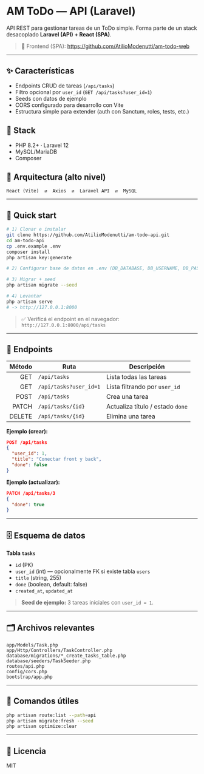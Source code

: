 # AM ToDo — API (Laravel)

API REST para gestionar tareas de un ToDo simple. Forma parte de un stack desacoplado **Laravel (API) + React (SPA)**.

> 🔗 Frontend (SPA): https://github.com/AtilioModenutti/am-todo-web

---

## ✨ Características
- Endpoints CRUD de tareas (`/api/tasks`)
- Filtro opcional por `user_id` (`GET /api/tasks?user_id=1`)
- Seeds con datos de ejemplo
- CORS configurado para desarrollo con Vite
- Estructura simple para extender (auth con Sanctum, roles, tests, etc.)

## 🧱 Stack
- PHP 8.2+ · Laravel 12
- MySQL/MariaDB
- Composer

## 🧩 Arquitectura (alto nivel)
```
React (Vite)  ⇄  Axios  ⇄  Laravel API  ⇄  MySQL
```

---

## 🚀 Quick start

```bash
# 1) Clonar e instalar
git clone https://github.com/AtilioModenutti/am-todo-api.git
cd am-todo-api
cp .env.example .env
composer install
php artisan key:generate

# 2) Configurar base de datos en .env (DB_DATABASE, DB_USERNAME, DB_PASSWORD)

# 3) Migrar + seed
php artisan migrate --seed

# 4) Levantar
php artisan serve
# -> http://127.0.0.1:8000
```

> ✅ Verificá el endpoint en el navegador: `http://127.0.0.1:8000/api/tasks`

---

## 🔌 Endpoints

| Método | Ruta                    | Descripción                         |
|------:|--------------------------|-------------------------------------|
|   GET | `/api/tasks`             | Lista todas las tareas              |
|   GET | `/api/tasks?user_id=1`   | Lista filtrando por `user_id`       |
|  POST | `/api/tasks`             | Crea una tarea                      |
| PATCH | `/api/tasks/{id}`        | Actualiza título / estado `done`    |
| DELETE| `/api/tasks/{id}`        | Elimina una tarea                   |

**Ejemplo (crear):**
```json
POST /api/tasks
{
  "user_id": 1,
  "title": "Conectar front y back",
  "done": false
}
```

**Ejemplo (actualizar):**
```json
PATCH /api/tasks/3
{
  "done": true
}
```

---

## 🗄️ Esquema de datos
**Tabla `tasks`**
- `id` (PK)
- `user_id` (int) — opcionalmente FK si existe tabla `users`
- `title` (string, 255)
- `done` (boolean, default: false)
- `created_at`, `updated_at`

> **Seed de ejemplo:** 3 tareas iniciales con `user_id = 1`.

---

## 🗂️ Archivos relevantes
```
app/Models/Task.php
app/Http/Controllers/TaskController.php
database/migrations/*_create_tasks_table.php
database/seeders/TaskSeeder.php
routes/api.php
config/cors.php
bootstrap/app.php
```

---

## 🧪 Comandos útiles
```bash
php artisan route:list --path=api
php artisan migrate:fresh --seed
php artisan optimize:clear
```

---
<!-- ## 🧭 Roadmap (próximos pasos)
- [ ] Autenticación con Laravel Sanctum
- [ ] Policies por usuario (cada uno ve solo sus tareas)
- [ ] Pruebas Feature de CRUD + auth
- [ ] Paginación y ordenamiento en `/api/tasks` -->

## 📜 Licencia
MIT

